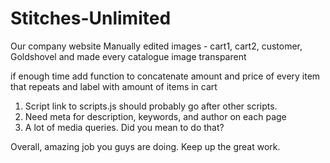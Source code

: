 # Stitches-Unlimited
Our company website
Manually edited images - cart1, cart2, customer, Goldshovel and made every catalogue image transparent



if enough time add function to concatenate amount and price of every item that repeats and label with amount of items in cart


1. Script link to scripts.js should probably go after other scripts.
2. Need meta for description, keywords, and author on each page
3. A lot of media queries. Did you mean to do that?


Overall, amazing job you guys are doing. Keep up the great work.
